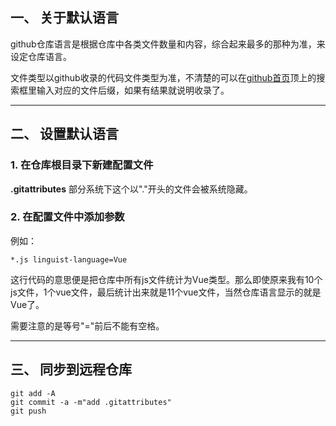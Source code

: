 ## 一、 关于默认语言
github仓库语言是根据仓库中各类文件数量和内容，综合起来最多的那种为准，来设定仓库语言。

文件类型以github收录的代码文件类型为准，不清楚的可以在[github首页](https://github.com/)顶上的搜索框里输入对应的文件后缀，如果有结果就说明收录了。

---
## 二、 设置默认语言
### 1. 在仓库根目录下新建配置文件
**.gitattributes**
部分系统下这个以"."开头的文件会被系统隐藏。

### 2. 在配置文件中添加参数
例如：
```
*.js linguist-language=Vue
```
这行代码的意思便是把仓库中所有js文件统计为Vue类型。那么即使原来我有10个js文件，1个vue文件，最后统计出来就是11个vue文件，当然仓库语言显示的就是Vue了。

需要注意的是等号"="前后不能有空格。

---
## 三、 同步到远程仓库
```shell
git add -A
git commit -a -m"add .gitattributes"
git push
```
